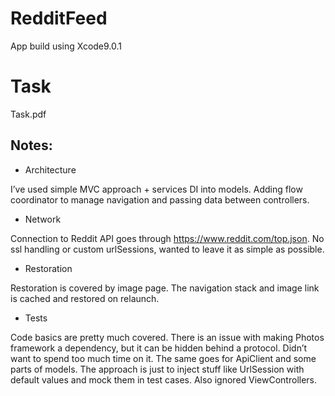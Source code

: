 # RedditFeed
App build using Xcode9.0.1 

# Task
Task.pdf

## Notes:
* Architecture

I’ve used simple MVC approach + services DI into models. Adding flow coordinator to manage navigation and passing data between controllers. 

* Network

Connection to Reddit API goes through https://www.reddit.com/top.json. No ssl handling or custom urlSessions, wanted to leave it as simple as possible.

* Restoration

Restoration is covered by image page. The navigation stack and image link  is cached and restored on relaunch. 

* Tests

Code basics are pretty much covered. There is an issue with making Photos framework a dependency, but it can be hidden behind a protocol. Didn’t want to spend too much time on it. 
The same goes for ApiClient and some parts of models. The approach is just to inject stuff like UrlSession with default values and mock them in test cases. Also ignored ViewControllers.


